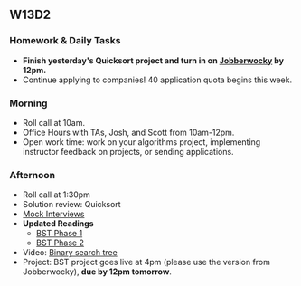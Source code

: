 ## W13D2

### Homework & Daily Tasks

* **Finish yesterday's Quicksort project and turn in on [Jobberwocky][Jobberwocky] by 12pm.**
* Continue applying to companies!  40 application quota begins this week.

### Morning

* Roll call at 10am.
* Office Hours with TAs, Josh, and Scott from 10am-12pm.
* Open work time: work on your algorithms project, implementing instructor feedback on projects, or sending applications.

### Afternoon

* Roll call at 1:30pm
* Solution review: Quicksort
* [Mock Interviews][pair-boarding-index]
* **Updated Readings**
  * [BST Phase 1][bst-1]
  * [BST Phase 2][bst-2]
* Video: [Binary search tree][binary-search-trees-vid]
* Project: BST project goes live at 4pm (please use the version from Jobberwocky), **due by 12pm tomorrow**.

<!-- LINKS -->

<!-- Internal Resources -->
[Jobberwocky]: http://progress.appacademy.io/jobberwocky
[calendar]: https://calendar.google.com/calendar/embed?src=appacademy.io_r61pl5c3vl1vatl28hquvhtf4o%40group.calendar.google.com&ctz=America/Los_Angeles

<!-- Technical Interview Resources -->
[binary-search-trees-vid]: https://vimeo.com/203204585
[pair-boarding-index]: ../technical-skills/whiteboarding/index.md#d11

<!-- Algorithms Readings & Projects -->
[bst]: https://github.com/appacademy/job-search-curriculum/tree/master/SF/algorithms/w12d3/project5
[bst-1]: ../algorithms/binary_search_trees/project/phase1.md
[bst-2]: ../algorithms/binary_search_trees/project/phase2.md
